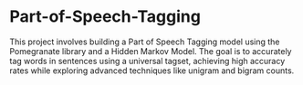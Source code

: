 # Part-of-Speech-Tagging
This project involves building a Part of Speech Tagging model using the Pomegranate library and a Hidden Markov Model. The goal is to accurately tag words in sentences using a universal tagset, achieving high accuracy rates while exploring advanced techniques like unigram and bigram counts.
